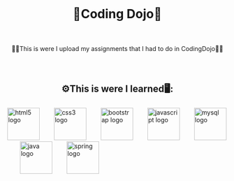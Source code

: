 <br clear="both">

<h1 align="center">🥷Coding Dojo🥷</h1>

###

<br clear="both">

<p align="center">🧑‍🏫This is were I upload my assignments that I had to do in CodingDojo🧑‍🏫</p>

###

<br clear="both">

<h2 align="center">⚙️This is were I learned🖥️:</h2>

###

<div align="left">
  <img src="https://cdn.jsdelivr.net/gh/devicons/devicon/icons/html5/html5-original.svg" height="74" alt="html5 logo"  />
  <img width="25" />
  <img src="https://cdn.jsdelivr.net/gh/devicons/devicon/icons/css3/css3-original.svg" height="74" alt="css3 logo"  />
  <img width="25" />
  <img src="https://cdn.jsdelivr.net/gh/devicons/devicon/icons/bootstrap/bootstrap-original.svg" height="74" alt="bootstrap logo"  />
  <img width="25" />
  <img src="https://cdn.jsdelivr.net/gh/devicons/devicon/icons/javascript/javascript-original.svg" height="74" alt="javascript logo"  />
  <img width="25" />
  <img src="https://cdn.jsdelivr.net/gh/devicons/devicon/icons/mysql/mysql-original.svg" height="74" alt="mysql logo"  />
  <img width="25" />
  <img src="https://cdn.jsdelivr.net/gh/devicons/devicon/icons/java/java-original.svg" height="74" alt="java logo"  />
  <img width="25" />
  <img src="https://cdn.jsdelivr.net/gh/devicons/devicon/icons/spring/spring-original.svg" height="74" alt="spring logo"  />
</div>

###